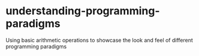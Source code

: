 # understanding-programming-paradigms
Using basic arithmetic operations to showcase the look and feel of different programming paradigms
